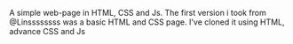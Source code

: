 A simple web-page in HTML, CSS and Js.
The first version i took from @Linssssssss was a basic HTML and CSS page.
I've cloned it using HTML, advance CSS and Js
